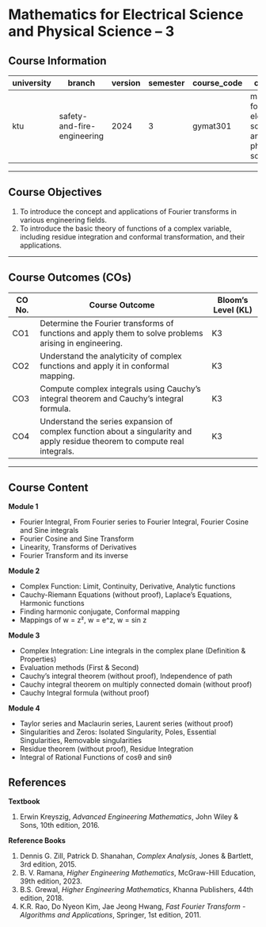 # Mathematics for Electrical Science and Physical Science – 3

## Course Information  

| university | branch                       | version | semester | course_code | course_title                                                      | language | contributor |
|------------|------------------------------|---------|----------|-------------|-------------------------------------------------------------------|----------|-------------|
| ktu        | safety-and-fire-engineering  | 2024    | 3        | gymat301    | mathematics-for-electrical-science-and-physical-science-3         | english  | @FousiyaN   |

---

## Course Objectives  
1. To introduce the concept and applications of Fourier transforms in various engineering fields.  
2. To introduce the basic theory of functions of a complex variable, including residue integration and conformal transformation, and their applications.  

---

## Course Outcomes (COs)  

| **CO No.** | **Course Outcome** | **Bloom’s Level (KL)** |
|------------|---------------------|------------------------|
| CO1 | Determine the Fourier transforms of functions and apply them to solve problems arising in engineering. | K3 |
| CO2 | Understand the analyticity of complex functions and apply it in conformal mapping. | K3 |
| CO3 | Compute complex integrals using Cauchy’s integral theorem and Cauchy’s integral formula. | K3 |
| CO4 | Understand the series expansion of complex function about a singularity and apply residue theorem to compute real integrals. | K3 |

---

## Course Content  

**Module 1**  
- Fourier Integral, From Fourier series to Fourier Integral, Fourier Cosine and Sine integrals  
- Fourier Cosine and Sine Transform  
- Linearity, Transforms of Derivatives  
- Fourier Transform and its inverse  

**Module 2**  
- Complex Function: Limit, Continuity, Derivative, Analytic functions  
- Cauchy-Riemann Equations (without proof), Laplace’s Equations, Harmonic functions  
- Finding harmonic conjugate, Conformal mapping  
- Mappings of w = z², w = e^z, w = sin z  

**Module 3**  
- Complex Integration: Line integrals in the complex plane (Definition & Properties)  
- Evaluation methods (First & Second)  
- Cauchy’s integral theorem (without proof), Independence of path  
- Cauchy integral theorem on multiply connected domain (without proof)  
- Cauchy Integral formula (without proof)  

**Module 4**  
- Taylor series and Maclaurin series, Laurent series (without proof)  
- Singularities and Zeros: Isolated Singularity, Poles, Essential Singularities, Removable singularities  
- Residue theorem (without proof), Residue Integration  
- Integral of Rational Functions of cosθ and sinθ  

## References  

**Textbook**  
1. Erwin Kreyszig, *Advanced Engineering Mathematics*, John Wiley & Sons, 10th edition, 2016.  

**Reference Books**  
1. Dennis G. Zill, Patrick D. Shanahan, *Complex Analysis*, Jones & Bartlett, 3rd edition, 2015.  
2. B. V. Ramana, *Higher Engineering Mathematics*, McGraw-Hill Education, 39th edition, 2023.  
3. B.S. Grewal, *Higher Engineering Mathematics*, Khanna Publishers, 44th edition, 2018.  
4. K.R. Rao, Do Nyeon Kim, Jae Jeong Hwang, *Fast Fourier Transform - Algorithms and Applications*, Springer, 1st edition, 2011.  

